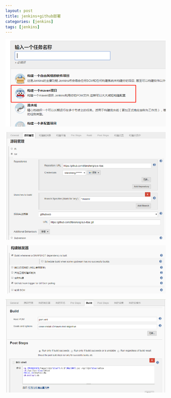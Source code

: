 ```yaml
---
layout: post
title: jenkins+github部署
categories: [jenkins]
tags: [jenkins]
---
```


![jenkins_0](/assets/jenkins_0.png)

![jenkins_1](/assets/jenkins_1.png)

![jenkins_2](/assets/jenkins_2.png)

![jenkins_3](/assets/jenkins_3.png)

